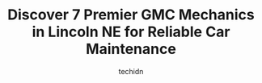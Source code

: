 ---
layout: ampstory
image: https://images.unsplash.com/photo-1629935252276-2e9267f778a1?ixlib=rb-4.0.3&ixid=MnwxMjA3fDB8MHxwaG90by1wYWdlfHx8fGVufDB8fHx8&auto=format&fit=crop&w=640&h=853&q=80
author: techidn
featured: false
description: When it comes to maintaining and repairing your vehicle in Lincoln NE, USA, you deserve nothing but the best. Thats why the 7 best GMC Mechanic in the area are here to offer their expertise
title: Discover 7 Premier GMC Mechanics in Lincoln NE for Reliable Car Maintenance
cover:
   title: Discover 7 Premier GMC Mechanics in Lincoln NE for Reliable Car Maintenance
   subtitle: Rickpate
   background: https://images.unsplash.com/photo-1629935252276-2e9267f778a1?ixlib=rb-4.0.3&ixid=MnwxMjA3fDB8MHxwaG90by1wYWdlfHx8fGVufDB8fHx8&auto=format&fit=crop&w=640&h=853&q=80

pages: 
 - layout: thirds
   top: <h1>#1 Brakes Plus</h1>
   bottom: "<p>We scheduled to take our 2013 sedan in for a standard oil change. Due to bad winter weather coming in we rescheduled. Rescheduling was easy and staff was accommodating. W</p>"
   background: https://www.knot35.com/toplist/wp-content/uploads/2023/06/best-gmc-mechanic-1-in-lincoln-ne-1685838382.jpeg
   backgroundblur: true
 - layout: thirds
   top: <h1>#2 A-1 Automotive Auto Repair</h1>
   bottom: "<p>1117 L St, Lincoln, NE 68508, United States</p>"
   background: https://www.knot35.com/toplist/wp-content/uploads/2023/06/best-gmc-mechanic-2-in-lincoln-ne-1685838383.jpeg
   cta:
      link: https://www.knot35.com/toplist/discover-7-premier-gmc-mechanics-in-lincoln-ne-for-reliable-car-maintenance/
      text: Discover 7 Premier GMC Mechanics in Lincoln NE for Reliable Car Maintenance
 - layout: thirds
   top: <h1>#3 The Auto Connection</h1>
   bottom: "<p>2037 P St, Lincoln, NE 68503, United States</p>"
   background: https://www.knot35.com/toplist/wp-content/uploads/2023/06/best-gmc-mechanic-3-in-lincoln-ne-1685838383.jpeg
   cta:
      link: https://www.knot35.com/toplist/discover-7-premier-gmc-mechanics-in-lincoln-ne-for-reliable-car-maintenance/
      text: Discover 7 Premier GMC Mechanics in Lincoln NE for Reliable Car Maintenance
 - layout: thirds
   top: <h1>#4 6 to 6 Auto Service</h1>
   bottom: "<p>2405 P St, Lincoln, NE 68503, United States</p>"
   background: https://images.unsplash.com/photo-1620421680010-0766ff230392?ixlib=rb-4.0.3&ixid=MnwxMjA3fDB8MHxwaG90by1wYWdlfHx8fGVufDB8fHx8&auto=format&fit=crop&w=640&h=853&q=80
   cta:
      link: https://www.knot35.com/toplist/discover-7-premier-gmc-mechanics-in-lincoln-ne-for-reliable-car-maintenance/
      text: Discover 7 Premier GMC Mechanics in Lincoln NE for Reliable Car Maintenance
 - layout: thirds
   top: <h1>#5 24 Hour Auto Repair</h1>
   bottom: "<p>3100 N 20th St, Lincoln, NE 68521, United States</p>"
   background: https://images.unsplash.com/photo-1546497974-b213c9efb599?ixlib=rb-4.0.3&ixid=MnwxMjA3fDB8MHxwaG90by1wYWdlfHx8fGVufDB8fHx8&auto=format&fit=crop&w=640&h=853&q=80
   cta:
      link: https://www.knot35.com/toplist/discover-7-premier-gmc-mechanics-in-lincoln-ne-for-reliable-car-maintenance/
      text: Discover 7 Premier GMC Mechanics in Lincoln NE for Reliable Car Maintenance
 - layout: thirds
   top: <h1>#6 Lincoln Auto Repair</h1>
   bottom: "<p>3601 S 48th St, Lincoln, NE 68506, United States</p>"
   background: https://images.unsplash.com/photo-1618556658017-fd9c732d1360?ixlib=rb-4.0.3&ixid=MnwxMjA3fDB8MHxwaG90by1wYWdlfHx8fGVufDB8fHx8&auto=format&fit=crop&w=640&h=853&q=80
   cta:
      link: https://www.knot35.com/toplist/discover-7-premier-gmc-mechanics-in-lincoln-ne-for-reliable-car-maintenance/
      text: Discover 7 Premier GMC Mechanics in Lincoln NE for Reliable Car Maintenance
 - layout: thirds
   top: <h1>#7 Quick Lane Tire & Auto Center</h1>
   bottom: "<p>2600 Wildcat Dr, Lincoln, NE 68521, United States</p>"
   background: https://images.unsplash.com/photo-1599422314077-f4dfdaa4cd09?ixlib=rb-4.0.3&ixid=MnwxMjA3fDB8MHxwaG90by1wYWdlfHx8fGVufDB8fHx8&auto=format&fit=crop&w=640&h=853&q=80
   cta:
      link: https://www.knot35.com/toplist/discover-7-premier-gmc-mechanics-in-lincoln-ne-for-reliable-car-maintenance/
      text: Discover 7 Premier GMC Mechanics in Lincoln NE for Reliable Car Maintenance
 - layout: thirds
   middle: Continue reading...
   background: https://images.unsplash.com/photo-1552083974-186346191183?ixlib=rb-4.0.3&ixid=MnwxMjA3fDB8MHxwaG90by1wYWdlfHx8fGVufDB8fHx8&auto=format&fit=crop&w=640&h=853&q=80
   cta:
      link: https://www.knot35.com/toplist/discover-7-premier-gmc-mechanics-in-lincoln-ne-for-reliable-car-maintenance/
      text: Discover 7 Premier GMC Mechanics in Lincoln NE for Reliable Car Maintenance
      
---
